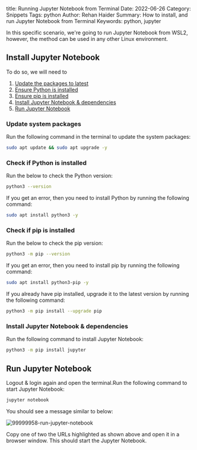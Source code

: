 title: Running Jupyter Notebook from Terminal
Date: 2022-06-26
Category: Snippets
Tags: python
Author: Rehan Haider
Summary: How to install, and run Jupyter Notebook from Terminal
Keywords: python, jupyter

In this specific scenario, we're going to run Jupyter Notebook from WSL2, however, the method can be used in any other Linux environment.


## Install Jupyter Notebook

To do so, we will need to

1. [Update the packages to latest](#update-system-packages)
2. [Ensure Python is installed](#check-if-python-is-installed)
3. [Ensure pip is installed](#check-if-pip-is-installed)
4. [Install Jupyter Notebook & dependencies](#install-jupyter-notebook-dependencies)
5. [Run Jupyter Notebook](#run-jupyter-notebook)


### Update system packages

Run the following command in the terminal to update the system packages:

```bash
sudo apt update && sudo apt upgrade -y
```

### Check if Python is installed

Run the below to check the Python version:

```bash
python3 --version
```

If you get an error, then you need to install Python by running the following command:

```bash
sudo apt install python3 -y
```

### Check if pip is installed

Run the below to check the pip version:

```bash
python3 -m pip --version
```
If you get an error, then you need to install pip by running the following command:

```bash
sudo apt install python3-pip -y
```

If you already have pip installed, upgrade it to the latest version by running the following command:

```bash
python3 -m pip install --upgrade pip
```


### Install Jupyter Notebook & dependencies
Run the following command to install Jupyter Notebook:

```bash
python3 -m pip install jupyter
```

## Run Jupyter Notebook

Logout & login again and open the terminal.Run the following command to start Jupyter Notebook:

```bash
jupyter notebook
```

You should see a message similar to below:

![99999958-run-jupyter-notebook]({static}/images/99999958-run-jupyter-notebook.png)

Copy one of two the URLs highlighted as shown above and open it in a browser window. 
This should start the Jupyter Notebook.